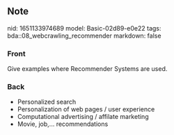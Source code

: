 ## Note
nid: 1651133974689
model: Basic-02d89-e0e22
tags: bda::08_webcrawling_recommender
markdown: false

### Front
Give examples where Recommender Systems are used.

### Back
<ul>
  <li>Personalized search
  <li>Personalization of web pages / user experience
  <li>Computational advertising / affilate marketing
  <li>Movie, job,... recommendations
</ul>
